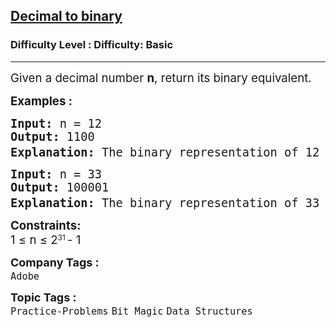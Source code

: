 <h2><a href="https://www.geeksforgeeks.org/problems/decimal-to-binary-1587115620/1">Decimal to binary</a></h2><h3>Difficulty Level : Difficulty: Basic</h3><hr><div class="problems_problem_content__Xm_eO"><p><span style="font-size: 14pt;">Given a decimal number <strong>n</strong>, return its binary equivalent.</span></p>
<p><span style="font-size: 14pt;"><strong>Examples :</strong></span></p>
<pre><span style="font-size: 14pt;"><strong style="font-size: 14pt;">Input:</strong><span style="font-size: 14pt;"> n = 12
</span><strong style="font-size: 14pt;">Output:</strong><span style="font-size: 14pt;"> 1100<br></span><span style="font-size: 18.6667px;"><strong>Explanation:</strong> The binary representation of 12 is "1100", since 12 = 1×2<sup>3</sup> + 1×2<sup>2</sup> + 0×2<sup>1</sup> + 0×2<sup>0</sup></span></span></pre>
<pre><span style="font-size: 14pt;"><strong>Input:</strong> n = 33
<strong>Output: </strong>100001<br><strong>Explanation:</strong> The binary representation of 33 is "100001", since 33 = 1×2<sup>5</sup> + 0×2<sup>4</sup> + 0×2<sup>3</sup> + 0×2<sup>2</sup> + 0×2<sup>1</sup> + 1×2<sup>0</sup>
</span></pre>
<p><span style="font-size: 14pt;"><strong>Constraints:<br></strong>1&nbsp;</span><span style="font-size: 18.6667px;">≤</span><span style="font-size: 14pt;"> n </span><span style="font-size: 18.6667px;">≤</span><span style="font-size: 14pt;"> 2</span><sup>31 </sup><span style="font-size: 14pt;">- 1</span></p></div><p><span style=font-size:18px><strong>Company Tags : </strong><br><code>Adobe</code>&nbsp;<br><p><span style=font-size:18px><strong>Topic Tags : </strong><br><code>Practice-Problems</code>&nbsp;<code>Bit Magic</code>&nbsp;<code>Data Structures</code>&nbsp;